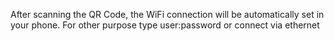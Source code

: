 After scanning the QR Code, the WiFi connection will be automatically set in your phone. For other purpose type user:password or connect via ethernet